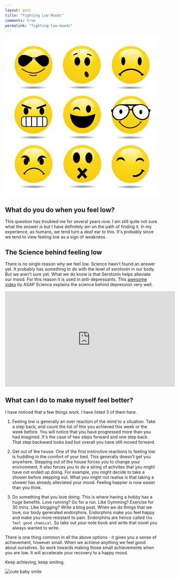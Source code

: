 ```yaml
---
layout: post
title: "Fighting Low Moods"
comments: true
permalink: "fighting-low-moods"
---
```


![Moods](/images/moods.jpg)


## What do you do when you feel low?

This question has troubled me for several years now. I am still quite not sure what the answer is but I have definitely am on the path of finding it. In my experience, as humans, we tend turn a deaf ear to this. It's probably since we tend to view feeling low as a sign of weakness.

## The Science behind feeling low

There is no single reason why we feel low. Science hasn't found an answer yet. It probably has something to do with the level of serotonin in our body. But we aren't sure yet. What we do know is that Serotonin helps alleviate our mood. For this reason it is used in anti-depressants. This [awesome video](https://www.youtube.com/watch?v=GOK1tKFFIQI) by ASAP Science explains the science behind depression very well.

<iframe width="560" height="315" src="https://www.youtube.com/embed/GOK1tKFFIQI" frameborder="0" allowfullscreen></iframe>

## What can I do to make myself feel better?

I have noticed that a few things work. I have listed 3 of them here.

1. Feeling low is generally an over reaction of the mind to a situation. Take a step back, and count the list of this you achieved this week or the week before. You will notice that you have progressed more than you had imagined. It's the case of two steps forward and one step back. That step backward looks bad but overall you have still moved forward.

2. Get out of the house. One of the first instinctive reactions to feeling low is huddling in the comfort of your bed. This generally doesn't get you anywhere. Stepping out of the house forces you to change your environment. It also forces you to do a string of activites that you might have not ended up doing. For example, you might decide to take a shower before stepping out. What you might not realise is that taking a shower has already alleviated your mood. Feeling happier is now easier than you think.

3. Do something that you love doing. This is where having a hobby has a huge benefits. Love running? Go for a run. Like Gymming? Exercise for 30 mins. Like blogging? Write a blog post. When we do things that we love, our body generated endorphins. Endorphins make you feel happy and make you more resistant to pain. Endorphins are hence called `the feel good chemical`. So take out your note book and write that novel you always wanted to write.

There is one thing common in all the above options - it gives you a sense of achievement, however small. When we achieve anything we feel good about ourselves. So work towards making those small achievements when you are low. It will accelerate your recovery to a happy mood.

Keep achieving, keep smiling.

![cute baby smile](http://theartmad.com/wp-content/uploads/2015/04/Baby-Smile-4.jpg)
